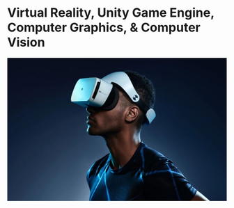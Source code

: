 # Virtual Reality, Unity Game Engine, Computer Graphics, & Computer Vision
![vr1.jpg](https://github.com/ApplicationDevelopmentHub/ApplicationDevelopmentHub/blob/main/vr1.JPG?raw=true)
